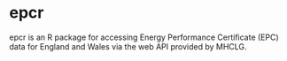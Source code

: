 # epcr

epcr is an R package for accessing Energy Performance Certificate (EPC) data for England and Wales via the web API provided by MHCLG.
